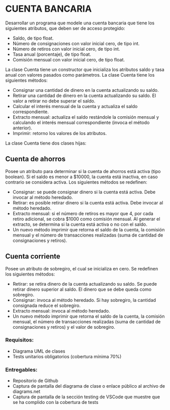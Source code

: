 # CUENTA BANCARIA

Desarrollar un programa que modele una cuenta bancaria que tiene los siguientes atributos, que deben ser de acceso protegido:

- Saldo, de tipo float.
- Número de consignaciones con valor inicial cero, de tipo int.
- Número de retiros con valor inicial cero, de tipo int.
- Tasa anual (porcentaje), de tipo float.
- Comisión mensual con valor inicial cero, de tipo float.

La clase Cuenta tiene un constructor que inicializa los atributos saldo y tasa anual con valores pasados como parámetros. La clase Cuenta tiene los siguientes métodos:

- Consignar una cantidad de dinero en la cuenta actualizando su saldo.
- Retirar una cantidad de dinero en la cuenta actualizando su saldo. El valor a retirar no debe superar el saldo.
- Calcular el interés mensual de la cuenta y actualiza el saldo correspondiente.
- Extracto mensual: actualiza el saldo restándole la comisión mensual y calculando el interés mensual correspondiente (invoca el método anterior).
- Imprimir: retorno los valores de los atributos.

La clase Cuenta tiene dos clases hijas:

## Cuenta de ahorros

Posee un atributo para determinar si la cuenta de ahorros está activa (tipo boolean). Si el saldo es menor a $10000, la cuenta está inactiva, en caso contrario se considera activa. Los siguientes métodos se redefinen:

- Consignar: se puede consignar dinero si la cuenta está activa. Debe invocar al método heredado.
- Retirar: es posible retirar dinero si la cuenta está activa. Debe invocar al método heredado.
- Extracto mensual: si el número de retiros es mayor que 4, por cada retiro adicional, se cobra $1000 como comisión mensual. Al generar el extracto, se determina si la cuenta está activa o no con el saldo.
- Un nuevo método imprimir que retorna el saldo de la cuenta, la comisión mensual y el número de transacciones realizadas (suma de cantidad de consignaciones y retiros).

## Cuenta corriente

Posee un atributo de sobregiro, el cual se inicializa en cero. Se redefinen los siguientes métodos:

- Retirar: se retira dinero de la cuenta actualizando su saldo. Se puede retirar dinero superior al saldo. El dinero que se debe queda como sobregiro.
- Consignar: invoca al método heredado. Si hay sobregiro, la cantidad consignada reduce el sobregiro.
- Extracto mensual: invoca al método heredado.
- Un nuevo método imprimir que retorna el saldo de la cuenta, la comisión mensual, el número de transacciones realizadas (suma de cantidad de consignaciones y retiros) y el valor de sobregiro.

### Requisitos:

- Diagrama UML de clases
- Tests unitarios obligatorios (cobertura mínima 70%)

### Entregables:

- Repositorio de Github
- Captura de pantalla del diagrama de clase o enlace público al archivo de diagrams.net
- Captura de pantalla de la sección testing de VSCode que muestre que se ha complido con la cobertura de tests
